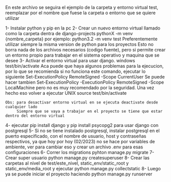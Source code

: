 En este archivo se seguira el ejemplo de la carpeta y entorno virtual test, 
reemplazar por el nombre que fuese la carpeta o entorno que se quiere utilizar

1- Instalar python y pip en la pc
2- Crear un nuevo entorno virtual llamado como la carpeta dentra de django-projects
    pythonX -m venv {nombre_carpeta}
    por ejemplo:
    python3.2 -m venv test
    Preferentemente utilizar siempre la misma version de python para los proyectos
    Esto no borra nada de los archivos necesarios (codigo fuente), pero si permite crear
    un entorno propio para trabajar en el sistema operativo y maquina que se desee
3- Activar el entorno virtual para usar django.
    windows 
        test/bin/activate
        Aca puede que haya algunos problemas para la ejecucion, por lo que se recomienda
        si no funciona este comando, ejecutar lo siguiente
            Set-ExecutionPolicy RemoteSigned -Scope CurrentUser
        Se puede hacer tambien 
            Set-ExecutionPolicy -ExecutionPolicy RemoteSigned -Scope LocalMachine
        pero no es muy recomendado por la seguridad. Una vez hecho eso volver a ejecutar
    UNIX
        source test/bin/activate

    Obs: para desactivar entorno virtual en se ejecuta deactivate desde cualquier lado
         Siempre que se vaya a trabajar en el proyecto se tiene que estar dentro del entorno virtual
4- ejecutar pip install django y pip install psycopg2 para usar django con postgresql
5- Si no se tiene instalado postgresql, instalar postgresql en el puerto especificado, con el
nombre de usuario, host y contraseñas respectivos, ya que hoy por hoy (02/2023) no se hace 
por variables de ambiente, ver para cambiar eso y crear un archivo .env para esas configuraciones
6- Correr los migrations pyhton manage.py migrate
7- Crear super usuario python manage.py createsuperuser
8- Crear las carpetas al nivel de test/este_nivel, static_env/static_root  y static_env/media_root y ejecutar 
python manage.py collectstatic
8- Luego ya se puede iniciar el proyecto haciendo python  manage.py runserver